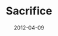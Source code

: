 ---
layout: music 
title: "Sacrifice"
series: "Game Changers"
date: 2012-04-09 
description: "Brian Tome talks about Jesus, the ultimate game changer and how it takes sacrifice to change the game."
audio: "http://www.crossroads.net/players/media/hq/gamechangers_05.mp3"
audio-duration: "40:21"
---